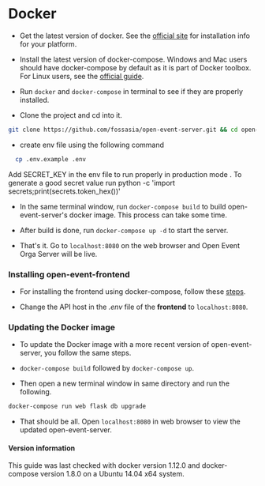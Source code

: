 # Docker

* Get the latest version of docker. See the [official site](https://docs.docker.com/engine/installation/) for installation info for your platform.

* Install the latest version of docker-compose. Windows and Mac users should have docker-compose by default as it is part of Docker toolbox. For Linux users, see the
[official guide](https://docs.docker.com/compose/install/).

* Run `docker` and `docker-compose` in terminal to see if they are properly installed.

* Clone the project and cd into it.

```bash
git clone https://github.com/fossasia/open-event-server.git && cd open-event-server
```

* create env file using the following command

```sh
  cp .env.example .env
```
Add  SECRET_KEY in the env file to run properly in production mode . To generate a good secret value run python -c 'import secrets;print(secrets.token_hex())'

* In the same terminal window, run `docker-compose build` to build open-event-server's docker image. This process can take some time.

* After build is done, run `docker-compose up -d` to start the server.

* That's it. Go to `localhost:8080` on the web browser and Open Event Orga Server will be live.


### Installing open-event-frontend

* For installing the frontend using docker-compose, follow these [steps](https://github.com/fossasia/open-event-frontend/blob/development/docs/installation/docker.md).

* Change the API host in the *.env* file of the **frontend** to `localhost:8080`.


### Updating the Docker image

* To update the Docker image with a more recent version of open-event-server, you follow the same steps.

* `docker-compose build` followed by `docker-compose up`.

* Then open a new terminal window in same directory and run the following.

```bash
docker-compose run web flask db upgrade
```

* That should be all. Open `localhost:8080` in web browser to view the updated open-event-server.



#### Version information

This guide was last checked with docker version 1.12.0 and docker-compose version 1.8.0 on a Ubuntu 14.04 x64 system.
